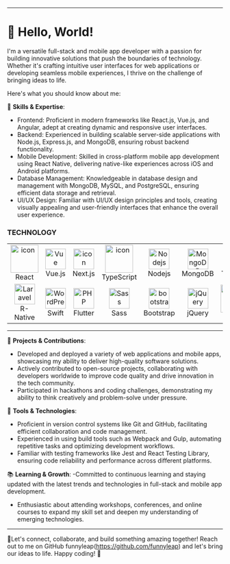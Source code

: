 
---




# 👋 Hello, World!
I'm a versatile full-stack and mobile app developer with a passion for building innovative solutions that push the boundaries of technology. 
Whether it's crafting intuitive user interfaces for web applications or developing seamless mobile experiences, I thrive on the challenge of bringing ideas to life.

Here's what you should know about me:

🚀 **Skills & Expertise**:
- Frontend: Proficient in modern frameworks like React.js, Vue.js, and Angular, adept at creating dynamic and responsive user interfaces.
- Backend: Experienced in building scalable server-side applications with Node.js, Express.js, and MongoDB, ensuring robust backend functionality.
- Mobile Development: Skilled in cross-platform mobile app development using React Native, delivering native-like experiences across iOS and Android platforms.
- Database Management: Knowledgeable in database design and management with MongoDB, MySQL, and PostgreSQL, ensuring efficient data storage and retrieval.
- UI/UX Design: Familiar with UI/UX design principles and tools, creating visually appealing and user-friendly interfaces that enhance the overall user experience.


### TECHNOLOGY

<table align="center">
  <tr>
    <td align="center" width="96">
        <img src="https://techstack-generator.vercel.app/react-icon.svg" alt="icon" width="65" height="65" />
      <br>React
    </td>
    <td align="center" width="96">
        <img src="https://skillicons.dev/icons?i=vue" width="48" height="48" alt="Vue" />
      <br>Vue.js
    </td>
      <td align="center" width="96">
      <a href="#macropower-tech">
        <img src="https://skillicons.dev/icons?i=nextjs" alt="icon" width="48" height="48" />
      </a>
      <br>Next.js
    </td>
    <td align="center" width="96">
        <img src="https://techstack-generator.vercel.app/ts-icon.svg" alt="icon" width="65" height="65" />
      <br>TypeScript
    </td>
       <td align="center" width="96">
        <img src="https://skillicons.dev/icons?i=nodejs" width="48" height="48" alt="Nodejs" />
      <br>Nodejs
      </td>
   <td align="center" width="96">
        <img src="https://skillicons.dev/icons?i=mongodb" width="48" height="48" alt="MongoDB" />
      <br>MongoDB
    </td>
       <td align="center" width="96">
        <img src="https://skillicons.dev/icons?i=tailwind" width="48" height="48" alt="tailwind" />
      <br>Tailwind
    </td>
    <td align="center" width="96">
        <img src="https://techstack-generator.vercel.app/django-icon.svg" alt="icon" width="65" height="65" />
      <br>Django
  </td>
  </tr>
  <tr>
         <td align="center"  width="96">
        <img src="https://skillicons.dev/icons?i=react native" width="48" height="48" alt="Laravel" />
      <br>R- Native
    </td>
      </td>
     <td align="center" width="96">
        <img src="https://skillicons.dev/icons?i=swift width="48" height="48" alt="WordPress" />
      <br>Swift
    </td>   
    <td align="center" width="96">
        <img src="https://skillicons.dev/icons?i=flutter" width="48" height="48" alt="PHP" />
      <br>Flutter
    </td>
              <td align="center" width="96">
        <img src="https://skillicons.dev/icons?i=sass" width="48" height="48" alt="Sass" />
      <br>Sass
              </td>   
                <td align="center"  width="96">
        <img src="https://skillicons.dev/icons?i=bootstrap" width="48" height="48" alt="bootstrap" />
      <br>Bootstrap
    </td>  
    <td align="center" width="96">
        <img src="https://skillicons.dev/icons?i=jquery" width="48" height="48" alt="jQuery" />
      <br>jQuery
    </td>
     <td align="center" width="96">
        <img src="https://techstack-generator.vercel.app/mysql-icon.svg" alt="icon" width="65" height="65" />
      <br>MySQL
    </td>
     <td align="center" width="96"> 
        <img src="https://user-images.githubusercontent.com/25181517/192108372-f71d70ac-7ae6-4c0d-8395-51d8870c2ef0.png" width="48" height="48" alt="Git" />
      <br>Git
    </td>
</table>

---
💼 **Projects & Contributions**:
- Developed and deployed a variety of web applications and mobile apps, showcasing my ability to deliver high-quality software solutions.
- Actively contributed to open-source projects, collaborating with developers worldwide to improve code quality and drive innovation in the tech community.
- Participated in hackathons and coding challenges, demonstrating my ability to think creatively and problem-solve under pressure.

🔧 **Tools & Technologies**:
- Proficient in version control systems like Git and GitHub, facilitating efficient collaboration and code management.
- Experienced in using build tools such as Webpack and Gulp, automating repetitive tasks and optimizing development workflows.
- Familiar with testing frameworks like Jest and React Testing Library, ensuring code reliability and performance across different platforms.

📚 **Learning & Growth**:
-Committed to continuous learning and staying updated with the latest trends and technologies in full-stack and mobile app development.
- Enthusiastic about attending workshops, conferences, and online courses to expand my skill set and deepen my understanding of emerging technologies.


---

 🌟Let's connect, collaborate, and build something amazing together! Reach out to me on GitHub funnyleap(https://github.com/funnyleap) and let's bring our ideas to life. Happy coding! 🎉


